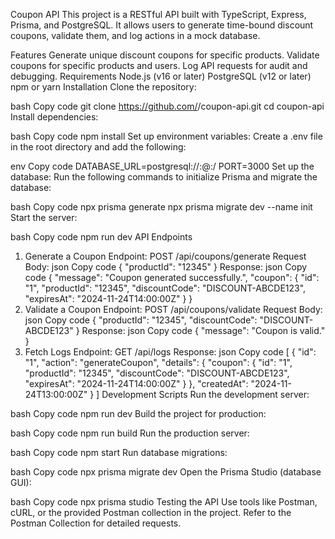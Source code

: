 Coupon API
This project is a RESTful API built with TypeScript, Express, Prisma, and PostgreSQL. It allows users to generate time-bound discount coupons, validate them, and log actions in a mock database.

Features
Generate unique discount coupons for specific products.
Validate coupons for specific products and users.
Log API requests for audit and debugging.
Requirements
Node.js (v16 or later)
PostgreSQL (v12 or later)
npm or yarn
Installation
Clone the repository:

bash
Copy code
git clone https://github.com/<your-username>/coupon-api.git
cd coupon-api
Install dependencies:

bash
Copy code
npm install
Set up environment variables: Create a .env file in the root directory and add the following:

env
Copy code
DATABASE_URL=postgresql://<username>:<password>@<host>:<port>/<database>
PORT=3000
Set up the database: Run the following commands to initialize Prisma and migrate the database:

bash
Copy code
npx prisma generate
npx prisma migrate dev --name init
Start the server:

bash
Copy code
npm run dev
API Endpoints
1. Generate a Coupon
Endpoint: POST /api/coupons/generate
Request Body:
json
Copy code
{
  "productId": "12345"
}
Response:
json
Copy code
{
  "message": "Coupon generated successfully.",
  "coupon": {
    "id": "1",
    "productId": "12345",
    "discountCode": "DISCOUNT-ABCDE123",
    "expiresAt": "2024-11-24T14:00:00Z"
  }
}
2. Validate a Coupon
Endpoint: POST /api/coupons/validate
Request Body:
json
Copy code
{
  "productId": "12345",
  "discountCode": "DISCOUNT-ABCDE123"
}
Response:
json
Copy code
{
  "message": "Coupon is valid."
}
3. Fetch Logs
Endpoint: GET /api/logs
Response:
json
Copy code
[
  {
    "id": "1",
    "action": "generateCoupon",
    "details": {
      "coupon": {
        "id": "1",
        "productId": "12345",
        "discountCode": "DISCOUNT-ABCDE123",
        "expiresAt": "2024-11-24T14:00:00Z"
      }
    },
    "createdAt": "2024-11-24T13:00:00Z"
  }
]
Development Scripts
Run the development server:

bash
Copy code
npm run dev
Build the project for production:

bash
Copy code
npm run build
Run the production server:

bash
Copy code
npm start
Run database migrations:

bash
Copy code
npx prisma migrate dev
Open the Prisma Studio (database GUI):

bash
Copy code
npx prisma studio
Testing the API
Use tools like Postman, cURL, or the provided Postman collection in the project. Refer to the Postman Collection for detailed requests.
